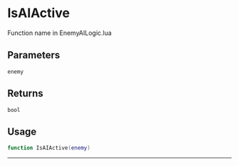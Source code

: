 # IsAIActive
Function name in EnemyAILogic.lua
## Parameters
`enemy`
## Returns
`bool`
## Usage
```lua
function IsAIActive(enemy)
```
---
